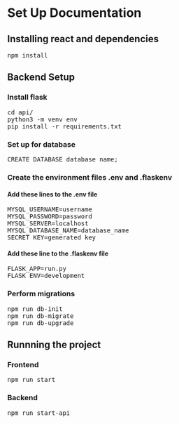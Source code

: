 # Set Up Documentation

## Installing react and dependencies
<pre>
npm install
</pre>

## Backend Setup
### Install flask
<pre>
cd api/
python3 -m venv env
pip install -r requirements.txt
</pre>


### Set up for database
<pre>
CREATE DATABASE database_name;
</pre>

### Create the environment files .env and .flaskenv
#### Add these lines to the .env file
<pre>
MYSQL_USERNAME=username
MYSQL_PASSWORD=password
MYSQL_SERVER=localhost
MYSQL_DATABASE_NAME=database_name
SECRET_KEY=generated_key
</pre>

#### Add these line to the .flaskenv file
<pre>
FLASK_APP=run.py
FLASK_ENV=development
</pre>

### Perform migrations
<pre>
npm run db-init
npm run db-migrate
npm run db-upgrade
</pre>

## Runnning the project
### Frontend
<pre>
npm run start
</pre>

### Backend
<pre>
npm run start-api
</pre>